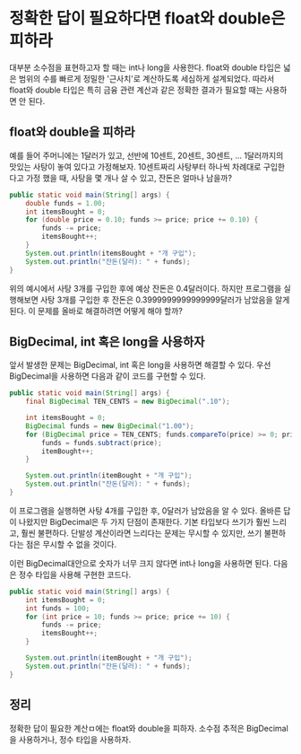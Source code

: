 # 정확한 답이 필요하다면 float와 double은 피하라

대부분 소수점을 표현하고자 할 때는 int나 long을 사용한다. 
float와 double 타입은 넓은 범위의 수를 빠르게 정밀한 '근사치'로 계산하도록 세심하게 설계되었다.
따라서 float와 double 타입은 특히 금융 관련 계산과 같은 정확한 결과가 필요할 때는 사용하면 안 된다.

## float와 double을 피하라

예를 들어 주머니에는 1달러가 있고, 선반에 10센트, 20센트, 30센트, ... 1달러까지의 맛있는 사탕이 놓여 있다고 가정해보자.
10센트짜리 사탕부터 하나씩 차례대로 구입한다고 가정 했을 때, 사탕을 몇 개나 살 수 있고, 잔돈은 얼마나 남을까?

```JAVA
public static void main(String[] args) {
    double funds = 1.00;
    int itemsBought = 0;
    for (double price = 0.10; funds >= price; price += 0.10) {
        funds -= price;
        itemsBought++;
    }
    System.out.println(itemsBought + "개 구입");
    System.out.println("잔돈(달러): " + funds);
}
```

위의 예시에서 사탕 3개를 구입한 후에 예상 잔돈은 0.4달러이다.
하지만 프로그램을 실행해보면 사탕 3개를 구입한 후 잔돈은 0.3999999999999999달러가 남았음을 알게 된다.
이 문제를 올바로 해결하려면 어떻게 해야 할까?

## BigDecimal, int 혹은 long을 사용하자

앞서 발생한 문제는 BigDecimal, int 혹은 long을 사용하면 해결할 수 있다.
우선 BigDecimal을 사용하면 다음과 같이 코드를 구현할 수 있다.

```JAVA
public static void main(String[] args) {
    final BigDecimal TEN_CENTS = new BigDecimal(".10");

    int itemsBought = 0;
    BigDecimal funds = new BigDecimal("1.00");
    for (BigDecimal price = TEN_CENTS; funds.compareTo(price) >= 0; price = price.add(TEN_CENTS)) {
        funds = funds.subtract(price);
        itemBought++;
    }

    System.out.println(itemBought + "개 구입");
    System.out.println("잔돈(달러): " + funds);
}
```

이 프로그램을 실행하면 사탕 4개를 구입한 후, 0달러가 남았음을 알 수 있다.
올바른 답이 나왔지만 BigDecimal은 두 가지 단점이 존재한다.
기본 타입보다 쓰기가 훨씬 느리고, 훨씬 불편하다.
단발성 계산이라면 느리다는 문제는 무시할 수 있지만, 쓰기 불편하다는 점은 무시할 수 없을 것이다.

이런 BigDecimal대안으로 숫자가 너무 크지 않다면 int나 long을 사용하면 된다.
다음은 정수 타입을 사용해 구현한 코드다.

```JAVA
public static void main(String[] args) {
    int itemsBought = 0;
    int funds = 100;
    for (int price = 10; funds >= price; price += 10) {
        funds -= price;
        itemsBought++;
    }

    System.out.println(itemBought + "개 구입");
    System.out.println("잔돈(달러): " + funds);
}
```

## 정리

정확한 답이 필요한 계산ㅁ에는 float와 double을 피하자.
소수점 추적은 BigDecimal을 사용하거나, 정수 타입을 사용하자.
